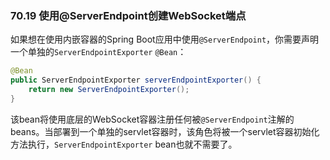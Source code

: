 ### 70.19 使用@ServerEndpoint创建WebSocket端点

如果想在使用内嵌容器的Spring Boot应用中使用`@ServerEndpoint`，你需要声明一个单独的`ServerEndpointExporter` `@Bean`：
```java
@Bean
public ServerEndpointExporter serverEndpointExporter() {
    return new ServerEndpointExporter();
}
```
该bean将使用底层的WebSocket容器注册任何被`@ServerEndpoint`注解的beans。当部署到一个单独的servlet容器时，该角色将被一个servlet容器初始化方法执行，`ServerEndpointExporter` bean也就不需要了。
